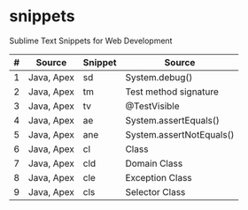 # snippets
Sublime Text Snippets for Web Development

|  #  | Source | Snippet | Source                   |
| --- | ------ | ------- | ------------------------ |
|  1  | Java, Apex |  sd      | System.debug()           |
|  2  | Java, Apex |  tm      | Test method signature    |
|  3  | Java, Apex |  tv      | @TestVisible             |
|  4  | Java, Apex |  ae      | System.assertEquals()    |
|  5  | Java, Apex |  ane     | System.assertNotEquals() |
|  6  | Java, Apex |  cl     | Class |
|  7  | Java, Apex |  cld     | Domain Class |
|  8  | Java, Apex |  cle     | Exception Class |
|  9  | Java, Apex |  cls     | Selector Class |

